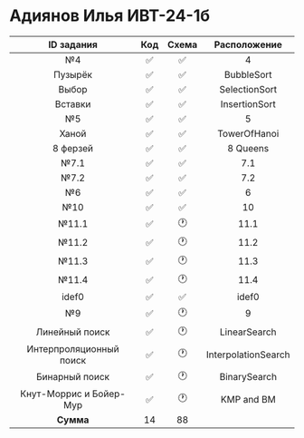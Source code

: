 # Адиянов Илья ИВТ-24-1б  
| ID задания | Код | Схема | Расположение |                                                 
| :----: | :----: | :----: | :----: |
| №4 | ✅ | ✅ | 4 |
| Пузырёк | ✅ | ✅ | BubbleSort |
| Выбор | ✅ | ✅ | SelectionSort |
| Вставки | ✅ | ✅ | InsertionSort |
| №5 | ✅ | ✅ | 5 |
| Ханой | ✅ | ✅ | TowerOfHanoi |
| 8 ферзей | ✅ | ✅ | 8 Queens |
| №7.1 | ✅ | ✅ | 7.1 |
| №7.2 | ✅ | ✅ | 7.2 |
| №6 | ✅ | ✅ | 6 |
| №10 | ✅ | ✅ | 10 |
| №11.1 | ✅ | 🕐 | 11.1 |
| №11.2 | ✅ | 🕐 | 11.2 |
| №11.3 | ✅ | 🕐 | 11.3 |
| №11.4 | ✅ | 🕐 | 11.4 |
| idef0 | ✅ | ✅ | idef0 |
| №9 | ✅ | 🕐 | 9 |
| Линейный поиск | ✅ | 🕐 | LinearSearch |
| Интерпроляционный поиск | ✅ | 🕐 | InterpolationSearch |
| Бинарный поиск | ✅ | 🕐 | BinarySearch |
| Кнут-Моррис и Бойер-Мур | ✅ | 🕐 | KMP and BM |
| **Сумма** | 14 | 88 |  |

